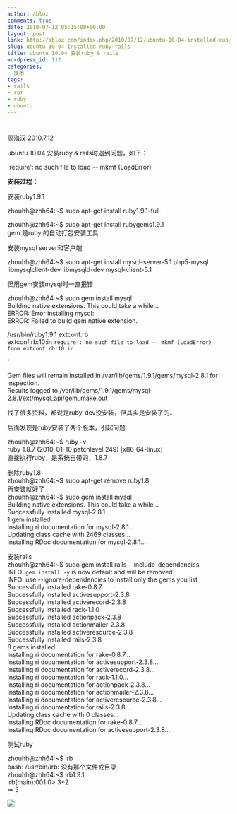```yaml
---
author: abloz
comments: true
date: 2010-07-12 05:15:00+00:00
layout: post
link: http://abloz.com/index.php/2010/07/12/ubuntu-10-04-installed-ruby-rails/
slug: ubuntu-10-04-installed-ruby-rails
title: ubuntu 10.04 安装ruby & rails
wordpress_id: 112
categories:
- 技术
tags:
- rails
- ror
- ruby
- ubuntu
---
```


#  					 				

				

 					  					  					

周海汉 2010.7.12

 

ubuntu 10.04 安装ruby & rails时遇到问题，如下：

 

`require': no such file to load -- mkmf (LoadError)

 

**安装过程：**

 

安装ruby1.9.1

zhouhh@zhh64:~$ sudo apt-get install ruby1.9.1-full

zhouhh@zhh64:~$ sudo apt-get install rubygems1.9.1  
gem 是ruby 的自动打包安装工具

 

安装mysql server和客户端

zhouhh@zhh64:~$ sudo apt-get install mysql-server-5.1 php5-mysql  libmysqlclient-dev libmysqld-dev mysql-client-5.1

 

但用gem安装mysql时一直报错

zhouhh@zhh64:~$ sudo gem install mysql  
Building native extensions. This could take a while...  
ERROR: Error installing mysql:  
ERROR: Failed to build gem native extension.  
  
/usr/bin/ruby1.9.1 extconf.rb  
extconf.rb:10:in `require': no such file to load -- mkmf (LoadError)  
from extconf.rb:10:in `<main>'  
  
  
Gem files will remain installed in /var/lib/gems/1.9.1/gems/mysql-2.8.1  for inspection.  
Results logged to  /var/lib/gems/1.9.1/gems/mysql-2.8.1/ext/mysql_api/gem_make.out  
  
找了很多资料，都说是ruby-dev没安装，但其实是安装了的。

 

后面发现是ruby安装了两个版本，引起问题

zhouhh@zhh64:~$ ruby -v  
ruby 1.8.7 (2010-01-10 patchlevel 249) [x86_64-linux]  
直接执行ruby，是系统自带的，1.8.7  
  
删除ruby1.8  
zhouhh@zhh64:~$ sudo apt-get remove ruby1.8  
再安装就好了  
zhouhh@zhh64:~$ sudo gem install mysql  
Building native extensions. This could take a while...  
Successfully installed mysql-2.8.1  
1 gem installed  
Installing ri documentation for mysql-2.8.1...  
Updating class cache with 2469 classes...  
Installing RDoc documentation for mysql-2.8.1...  
  
安装rails  
zhouhh@zhh64:~$ sudo gem install rails --include-dependencies  
INFO: `gem install -y` is now default and will be removed  
INFO: use --ignore-dependencies to install only the gems you list  
Successfully installed rake-0.8.7  
Successfully installed activesupport-2.3.8  
Successfully installed activerecord-2.3.8  
Successfully installed rack-1.1.0  
Successfully installed actionpack-2.3.8  
Successfully installed actionmailer-2.3.8  
Successfully installed activeresource-2.3.8  
Successfully installed rails-2.3.8  
8 gems installed  
Installing ri documentation for rake-0.8.7...  
Installing ri documentation for activesupport-2.3.8...  
Installing ri documentation for activerecord-2.3.8...  
Installing ri documentation for rack-1.1.0...  
Installing ri documentation for actionpack-2.3.8...  
Installing ri documentation for actionmailer-2.3.8...  
Installing ri documentation for activeresource-2.3.8...  
Installing ri documentation for rails-2.3.8...  
Updating class cache with 0 classes...  
Installing RDoc documentation for rake-0.8.7...  
Installing RDoc documentation for activesupport-2.3.8...

 

测试ruby

zhouhh@zhh64:~$ irb  
bash: /usr/bin/irb: 没有那个文件或目录  
zhouhh@zhh64:~$ irb1.9.1  
irb(main):001:0> 3+2  
=> 5

  
  


![](http://img.zemanta.com/pixy.gif?x-id=e22518eb-8255-8581-b752-83e7518e1b98)
